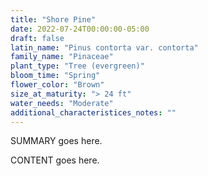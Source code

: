 ```yaml
---
title: "Shore Pine"
date: 2022-07-24T00:00:00-05:00
draft: false
latin_name: "Pinus contorta var. contorta"
family_name: "Pinaceae"
plant_type: "Tree (evergreen)"
bloom_time: "Spring"
flower_color: "Brown"
size_at_maturity: "> 24 ft"
water_needs: "Moderate"
additional_characteristices_notes: ""
---
```


SUMMARY goes here.

<!--more-->

CONTENT goes here.